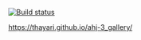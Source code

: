 [![Build status](https://ci.appveyor.com/api/projects/status/5jx8kmm8kylble1x?svg=true)](https://ci.appveyor.com/project/thayari/ahj-3-gallery)


https://thayari.github.io/ahj-3_gallery/